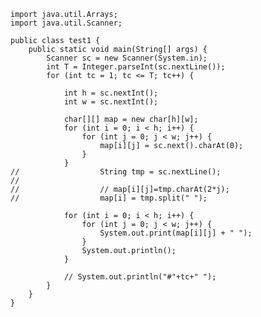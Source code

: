     import java.util.Arrays;
    import java.util.Scanner;

    public class test1 {
	    public static void main(String[] args) {
		    Scanner sc = new Scanner(System.in);
		    int T = Integer.parseInt(sc.nextLine());
		    for (int tc = 1; tc <= T; tc++) {
			
			    int h = sc.nextInt();
			    int w = sc.nextInt();

			    char[][] map = new char[h][w];
			    for (int i = 0; i < h; i++) {
				    for (int j = 0; j < w; j++) {
					    map[i][j] = sc.next().charAt(0);
				    }
			    }
    //				    String tmp = sc.nextLine();
    //
    //				    // map[i][j]=tmp.charAt(2*j);
    //				    map[i] = tmp.split(" ");

			    for (int i = 0; i < h; i++) {
				    for (int j = 0; j < w; j++) {
					    System.out.print(map[i][j] + " ");
				    }
				    System.out.println();
			    }

			    // System.out.println("#"+tc+" ");
		    }
	    }
    }
